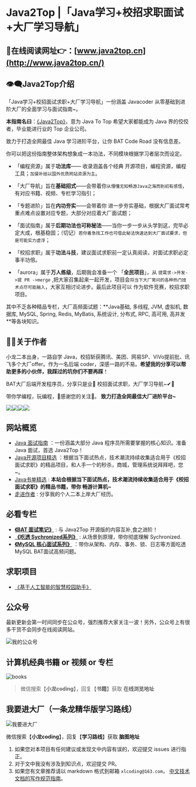 <!-- DOCTOC SKIP -->

# Java2Top |「Java学习+校招求职面试+大厂学习导航」



## 📖在线阅读网址👉：[www.java2top.cn](http://www.java2top.cn/)



## 👁‍🗨Java2Top介绍

「Java学习+校招面试求职+大厂学习导航」一份涵盖 Javacoder 从零基础到进阶大厂的全面学习与面试指南~。

**本指南名曰**：[《Java2Top》](www.java2top.cn)，意为 Java To Top 希望大家都能成为 Java 界的佼佼者，毕业能进行业的 Top 企业公司。

致力于打造全网最佳 Java 学习进阶平台，让你 BAT Code Road 没有信息差。

你可以把这份指南整体架构想象成一本功法，不同模块根据学习者层次而设定。

- 「编程资源」属于**功法库**—— 收录涵盖各个经典 开源项目，编程资源，编程工具；`加餐补给以国外优质网站资源为主`。
- 「大厂导航」旨在**基础招式**——会带着你`从懵懂无知畅游Java之海而到初有感悟`，有对应书籍、视频、专栏学习指引；

- 「专题进阶」旨在**内功夯实**——会带着你 进一步夯实基础，根据大厂面试常考重点难点设置对应专题，大部分对应着大厂面试题；

- 「面试指南」属于**后期功法也可称秘法**——当你一步一步从头学到这，完毕必定大成，根基稳固；（切记）`若你着急找工作也可借此秘法快速达到大厂面试要求，但是可能实力虚浮`；

- 「校招求职」属于**功法斗技**，建议面试求职前一定认真阅读，对面试求职必定事半功倍。
- 「aurora」属于**万人练级**，后期我会准备一个 「**全民项目**」，从 `提需求->开发->提 PR ->merge` ,把大家召集起来一起开发，项目会`将当下大厂常问的各种热门技术点尽可能融入`，大家互相讨论进步。最后此项目可以 作为软件竞赛，校招求职项目。

其中不乏各种精品专栏，大厂高频面试题：**Java基础, 多线程, JVM, 虚拟机, 数据库, MySQL, Spring, Redis, MyBatis, 系统设计, 分布式, RPC, 高可用, 高并发 **等各块知识。

## 👨‍💻关于作者

小龙二本出身，一路自学 Java，校招斩获腾讯、美团、网易SP、ViVo提前批、讯飞多个大厂offer。作为一名后端 coder，深感一路的不易。**希望我的分享可以帮助更多的小伙伴，我踩过的坑你们不要再踩**！

BAT大厂后端开发程序员，分享只是业🧡
校招面试求职，大厂学习导航~✔🎁

带你学编程，玩编程，👀感谢您的关注🌹。
**致力打造全网最佳大厂进阶平台~**

[<img src="https://img.shields.io/badge/WhChat-微信交流群-yellowgreen">](https://img.shields.io/badge/WhChat-微信交流群-yellowgreen)[<img src="https://img.shields.io/badge/公众号-小龙coding-brightgreen">](https://mp.weixin.qq.com/s/9HZng1BcsLHnOpPKVBt6IQ)[<img src="https://img.shields.io/badge/知乎-小龙coding-orange">](https://www.zhihu.com/people/jakelong-37)[<img src="https://img.shields.io/badge/在线-计算机经典书籍-blue">](https://mp.weixin.qq.com/s/Co4UCJfPfCsbfwUXQC24Wg)

## 网站概览 

- [Java 面试指南](./guide/home.md) ：一份涵盖大部分 Java 程序员所需要掌握的核心知识。准备 Java 面试，首选 Java2Top！
- [Java开源项目精选](./navigation/open-source-projects.md) ：根据当下面试热点，技术潮流持续收集适合用于《校招面试求职》的精品项目，和人手一个的秒杀，商城，管理系统说拜拜吧，您~。
- [Java书单精选](./navigation/books.md) : **本站会根据当下面试热点，技术潮流持续收集适合用于《校招面试求职》的精品书籍，带你 畅游计算机~**
- [走进作者](/about-the-author/) : 分享我的个人二本上岸大厂经历。

## 必看专栏

- **[《BAT 面试笔记》](./notes/BAT.md)** : 与 Java2Top 开源版的内容互补,食之进阶！
- **[《吃透 Sychronized系列》](./column/concurrent/sychronized/readme.md)** : 从场景到原理，带你彻底理解 Sychronized.
- **[《MySQL 核心面试系列》](./column/mysql/README.md)** ：带你从架构、内存、事务、锁、日志等方面吃透MySQL BAT面试高频问题。

## 求职项目

- [《基于人工智能的智慧校园助手》](./notes/BAT.md)

## 公众号

最新更新会第一时间同步在公众号，强烈推荐大家关注一波！另外，公众号上有很多干货不会同步在线阅读网站。

![我的公众号](https://xiaolongcoder.oss-cn-beijing.aliyuncs.com/imgs/Java2Top/concurrent202303202215699.png)

## 计算机经典书籍 or 视频 or 专栏

![books](https://xiaolongcoder.oss-cn-beijing.aliyuncs.com/imgs/Java2Top/concurrent202303201051546.png)

> 微信搜索【**小龙coding**】，回复【**书籍**】获取 **在线浏览地址**

## 我要进大厂（一条龙精华版学习路线）

![我要进大厂](https://xiaolongcoder.oss-cn-beijing.aliyuncs.com/imgs/Java2Top/concurrent202303201051885.png)

微信搜索【**小龙coding**】，回复【**学习路线**】获取 **脑图地址**



1. 如果您对本项目有任何建议或发现文中内容有误的，欢迎提交 issues 进行指正。
2. 对于文中我没有涉及到知识点，欢迎提交 PR。
3. 如果您有文章推荐请以 markdown 格式到邮箱 `xlcoding@163.com`，
   [中文技术文档的写作规范指南](https://github.com/ruanyf/document-style-guide)。
